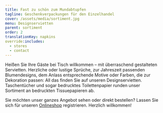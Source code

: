 ```yaml
---
title: Fast zu schön zum Mundabtupfen
tagline: Geschenkverpackungen für den Einzelhandel
cover: /assets/media/sortiment.jpg
menu: Designservietten
parent: sortiment
order: 2
translationKey: napkins
override:includes:
  - stores
  - contact
---
```

Heißen Sie Ihre Gäste bei Tisch willkommen – mit überraschend gestalteten Servietten. Herzliche oder lustige Sprüche, zur Jahreszeit passenden Blumendesigns, dem Anlass entsprechende Motive oder Farben, die zur Dekoration passen: All das finden Sie auf unseren Designservietten. Taschentücher und sogar bedrucktes Toilettenpapier runden unser Sortiment an bedruckten Tissuepapieren ab.

Sie möchten unser ganzes Angebot sehen oder direkt bestellen? Lassen Sie sich für unseren [Onlineshop](https://www.avancarte-shop.de/) registrieren. Herzlich willkommen!

